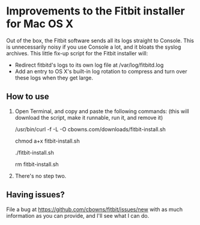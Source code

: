 # Improvements to the Fitbit installer for Mac OS X

Out of the box, the Fitbit software sends all its logs straight to Console. This is unnecessarily noisy if you use Console a lot, and it bloats the syslog archives. This little fix-up script for the Fitbit installer will:

- Redirect fitbitd's logs to its own log file at /var/log/fitbitd.log
- Add an entry to OS X's built-in log rotation to compress and turn over these logs when they get large.

## How to use

1. Open Terminal, and copy and paste the following commands: (this will download the script, make it runnable, run it, and remove it)

	/usr/bin/curl -f -L -O cbowns.com/downloads/fitbit-install.sh
	
	chmod a+x fitbit-install.sh
	
	./fitbit-install.sh
	
	rm fitbit-install.sh
	
2. There's no step two.

## Having issues?

File a bug at https://github.com/cbowns/fitbit/issues/new with as much information as you can provide, and I'll see what I can do.